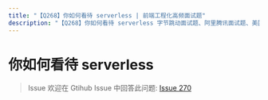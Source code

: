 ```yaml
---
title: "【Q268】你如何看待 serverless | 前端工程化高频面试题"
description: "【Q268】你如何看待 serverless 字节跳动面试题、阿里腾讯面试题、美团小米面试题。"
---
```


# 你如何看待 serverless

> Issue
> 欢迎在 Gtihub Issue 中回答此问题: [Issue 270](https://github.com/shfshanyue/Daily-Question/issues/270)
